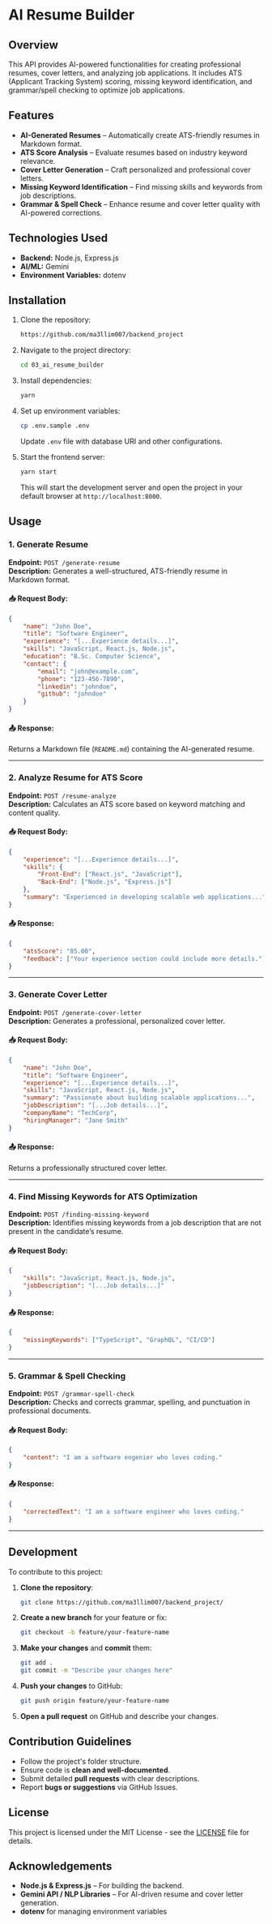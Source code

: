 # **AI Resume Builder**

## **Overview**

This API provides AI-powered functionalities for creating professional resumes, cover letters, and analyzing job applications. It includes ATS (Applicant Tracking System) scoring, missing keyword identification, and grammar/spell checking to optimize job applications.

## **Features**

- **AI-Generated Resumes** – Automatically create ATS-friendly resumes in Markdown format.
- **ATS Score Analysis** – Evaluate resumes based on industry keyword relevance.
- **Cover Letter Generation** – Craft personalized and professional cover letters.
- **Missing Keyword Identification** – Find missing skills and keywords from job descriptions.
- **Grammar & Spell Check** – Enhance resume and cover letter quality with AI-powered corrections.

## **Technologies Used**

- **Backend:** Node.js, Express.js
- **AI/ML:** Gemini
- **Environment Variables:** dotenv

## Installation

1. Clone the repository:

    ```bash
    https://github.com/ma3llim007/backend_project
    ```

2. Navigate to the project directory:

    ```bash
    cd 03_ai_resume_builder
    ```

3. Install dependencies:

    ```bash
    yarn
    ```

4. Set up environment variables:

    ```bash
    cp .env.sample .env
    ```

    Update `.env` file with database URI and other configurations.

5. Start the frontend server:
    ```bash
    yarn start
    ```
    This will start the development server and open the project in your default browser at `http://localhost:8000`.

## **Usage**

### **1. Generate Resume**

**Endpoint:** `POST /generate-resume`  
**Description:** Generates a well-structured, ATS-friendly resume in Markdown format.

#### **📥 Request Body:**

```json
{
    "name": "John Doe",
    "title": "Software Engineer",
    "experience": "[...Experience details...]",
    "skills": "JavaScript, React.js, Node.js",
    "education": "B.Sc. Computer Science",
    "contact": {
        "email": "john@example.com",
        "phone": "123-456-7890",
        "linkedin": "johndoe",
        "github": "johndoe"
    }
}
```

#### **📤 Response:**

Returns a Markdown file (`README.md`) containing the AI-generated resume.

---

### **2. Analyze Resume for ATS Score**

**Endpoint:** `POST /resume-analyze`  
**Description:** Calculates an ATS score based on keyword matching and content quality.

#### **📥 Request Body:**

```json
{
    "experience": "[...Experience details...]",
    "skills": {
        "Front-End": ["React.js", "JavaScript"],
        "Back-End": ["Node.js", "Express.js"]
    },
    "summary": "Experienced in developing scalable web applications..."
}
```

#### **📤 Response:**

```json
{
    "atsScore": "85.00",
    "feedback": ["Your experience section could include more details."]
}
```

---

### **3. Generate Cover Letter**

**Endpoint:** `POST /generate-cover-letter`  
**Description:** Generates a professional, personalized cover letter.

#### **📥 Request Body:**

```json
{
    "name": "John Doe",
    "title": "Software Engineer",
    "experience": "[...Experience details...]",
    "skills": "JavaScript, React.js, Node.js",
    "summary": "Passionate about building scalable applications...",
    "jobDescription": "[...Job details...]",
    "companyName": "TechCorp",
    "hiringManager": "Jane Smith"
}
```

#### **📤 Response:**

Returns a professionally structured cover letter.

---

### **4. Find Missing Keywords for ATS Optimization**

**Endpoint:** `POST /finding-missing-keyword`  
**Description:** Identifies missing keywords from a job description that are not present in the candidate’s resume.

#### **📥 Request Body:**

```json
{
    "skills": "JavaScript, React.js, Node.js",
    "jobDescription": "[...Job details...]"
}
```

#### **📤 Response:**

```json
{
    "missingKeywords": ["TypeScript", "GraphQL", "CI/CD"]
}
```

---

### **5. Grammar & Spell Checking**

**Endpoint:** `POST /grammar-spell-check`  
**Description:** Checks and corrects grammar, spelling, and punctuation in professional documents.

#### **📥 Request Body:**

```json
{
    "content": "I am a software engenier who loves coding."
}
```

#### **📤 Response:**

```json
{
    "correctedText": "I am a software engineer who loves coding."
}
```

---

## Development

To contribute to this project:

1. **Clone the repository**:

    ```bash
    git clone https://github.com/ma3llim007/backend_project/
    ```

2. **Create a new branch** for your feature or fix:

    ```bash
    git checkout -b feature/your-feature-name
    ```

3. **Make your changes** and **commit** them:

    ```bash
    git add .
    git commit -m "Describe your changes here"
    ```

4. **Push your changes** to GitHub:

    ```bash
    git push origin feature/your-feature-name
    ```

5. **Open a pull request** on GitHub and describe your changes.

## **Contribution Guidelines**

- Follow the project's folder structure.
- Ensure code is **clean and well-documented**.
- Submit detailed **pull requests** with clear descriptions.
- Report **bugs or suggestions** via GitHub Issues.

## License
This project is licensed under the MIT License - see the [LICENSE](../LICENSE) file for details.

## **Acknowledgements**  
- **Node.js & Express.js** – For building the backend.  
- **Gemini API / NLP Libraries** – For AI-driven resume and cover letter generation.  
- **dotenv** for managing environment variables  